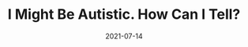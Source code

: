 ---
date: "2021-07-14"
draft: false
title: "I Might Be Autistic. How Can I Tell?"
description: "I might be Autistic. How Can I Tell?"
icon: "fas fa-portrait"  # fontawesome icon pack : https://fontawesome.com/icons/
# twitter card image
og_image: "images/question-mark.jpg"
layout: "i-might-be-autistic"

######################### banner #####################
banner:
  title: "I Might Be Autistic"
  image: "images/question-mark.jpg"
  imagealt: "An image showing a neon lighted question mark"
  content : "So how can I tell?"
  button:
    enable : false
    label : ""
    link : "autistic-groups/"
  background_class: "bg-light"


######################### autism diagnosis #####################
about_this_product:
  enable: true
  title: "Autism Diagnosis"
  content: "There are two main methods of diagnosis, self diagnosis and professional diagnosis. Each method is equally valid. The links below are not medical advice and are for educational purposes only. There is a saying in Autistic circles, \"Once you have met one Autistic person you have met one Autistic person\". We are all different so you will probably not share every Autistic characteristic. In addition, Autism is <strong>NOT</strong> just found in young white males. It can be found in every demographic including POC and BIPOC, as well as on every continent. Watch the video at the bottom of this page below to learn about some major Autistic characteristics."
  background_class: ""

  features:
  - title: "Self Diagnosis"
    icon: "fas fa-user-check "
    content: "Discovering you are Autistic can come from a variety of sources. Some people might have taken a free online Autism screening test, while others make the connection after a child's diagnosis. Some have friends that point out their Autistic characteristics. Autistic author Sonia Boué created a PDF guide for people on the beginning of their autism journey called, <a href='https://www.bom.org.uk/wp-content/uploads/2022/03/Am-I-Autistic.pdf'>Am I Autistic?</a>  
    
    <br><br>
    
    Below are some online Autistic screening tests. It is important to note that in most of these tests a greater proportion of males were in the original ASD study groups, so they are more likely to miss Autism in females. In addition the accuracy can vary between the different tests.
   
   * <a href='https://www.idrlabs.com/autism-spectrum/test.php'>Autism Spectrum Test</a>

   * <a href='https://aspietests.org'>Ritvo Autism & Asperger Diagnostic Scale (RAADS-R)</a>

   * <a href='https://aspietests.org/userdetails.php?target=aq/index.php'>Autism Quotient (AQ) Test</a>
   
   * <a href='https://rdos.net/eng/Aspie-quiz.php'>Aspie-Quiz</a>

   * <a href='https://www.idrlabs.com/3-minute-asperger-syndrome/test.php'>3 Minute Asperger Syndrome Test</a>

   * <a href='https://www.clinical-partners.co.uk/for-adults/autism-and-aspergers/adult-autism-test/test'>Adult Autism Test</a>
    "

  - title: "Professional Diagnosis"
    icon: "fas fa-user-md"
    content: "Getting a professional diagnosis comes with pros and cons. It can be quite expensive and take a long time. Different systems are used for diagnosis depending on where you live. 
    
    <br><br>

    For instance in the U.S. they use The American Psychiatric Association’s Diagnostic and Statistical Manual, Fifth Edition (<a href=\"https://www.cdc.gov/ncbddd/autism/hcp-dsm.html\">DSM-5</a>) and testing often utilizes the Autism Diagnostic Observation Schedule (ADOS-2) for adults. The ADOS-2 may be less sensitive to female presentations of Autism (<a href=\"https://link.springer.com/article/10.1007/s10803-022-05566-3\">Sex Differences on the ADOS-2</a>).

    <br><br>
    
    You might need to get a referral from your GP doctor to get tested for Autism. It is a good idea to write down all of the Autistic characteristics and any related past stories from your life on a sheet of paper to share with your physician. And if you have taken any online Autism screening tests bring the results with you.

    <br><br>
    
    Here is a playlist of resources with discussions about autism and diagnosis:
    
    * <a href='https://www.youtube.com/playlist?list=PL0t4t5lmGKqRBZysEzKJ6_aaoSPNx-hVM'>Autism-101 Autism and Diagnosis Playlist</a>
    "
      
######################### product_info #####################
product_info:
  enable : false
  title: "New experiments <br> Launch in minutes"
  content: "Both non-technical and technical users can design and launch new experiments quickly. Distinctio cumque totam explicabo, quia minima quae esse! Laudantium impedit ratione dignissimos."
  background_class: "bg-light"
  features:
  - image: "images/products/01.jpg"
    content : "##### For Marketing Teams


    Adipiscing elit Consequat tristique eget amet, tempus eu at consecttur. Leo facilisi nunc viverra tellus. Ac laoreet sit vel consquat. consectetur adipiscing elit. tempus eu at consecttur.

    <br><br>

    ##### For Product & Engineering

    Lorem ipsum dolor sit amet, consectetur adipiscing elit. Consequat tristique eget amet, tempus eu at consecttur. Leo facilisi nunc viverra tellus. Ac laoreet sit vel consquat.
    "

  - image: "images/products/02.jpg"
    content : "##### For Design Teams


    Adipiscing elit Consequat tristique eget amet, tempus eu at consecttur. Leo facilisi nunc viverra tellus. Ac laoreet sit vel consquat. consectetur adipiscing elit. tempus eu at consecttur.

    <br><br>

    ##### For Search Engine Optimization

    Lorem ipsum dolor sit amet, consectetur adipiscing elit. Consequat tristique eget amet, tempus eu at consecttur. Leo facilisi nunc viverra tellus. Ac laoreet sit vel consquat.
    "


######################### Intro Video #####################
intro_video:
  enable: true
  title: "Are You Autistic?"
  content: "15 Signs Of Undiagnosed Autism"
  video_url: "https://www.youtube.com/embed/xvzz1IxUaNg"
  video_thumbnail: "images/youtube-autistic.png"
  background_class: ""

      
######################### content_and_image_ordered #####################
content_and_image_ordered:
  enable : false
  block:
  - title : "It is the most advanced digital marketing company."
    background_class : "bg-light"
    images:
    - "images/service-1.png"
    - "images/service-2.png"
    - "images/service-3.png"
    content : "Adipiscing elit Consequat tristique eget amet, tempus eu at consecttur. Leo facilisi nunc viverra tellus. Ac laoreet sit vel consquat. consectetur adipiscing elit. Consequat tristique eget amet, tempus eu at consecttur. Leo facilisi nunc viverra tellus. Ac laoreet sit vel consquat."
      
  - title : "It is a privately owned Information and cyber security company"
    background_class : ""
    images:
    - "images/service-1.png"
    content : "Lorem ipsum dolor sit amet, consectetur adipiscing elit. Consequat tristique eget amet, tempus eu at consecttur. Leo facilisi nunc viverra tellus. Ac laoreet sit vel consquat. consectetur adipiscing elit. Consequat tristique eget amet, tempus eu at consecttur. Leo facilisi nunc viverra tellus. Ac laoreet sit vel consquat."
      
  - title : "It’s a team of experienced and skilled people with distributions"
    background_class : "bg-light"
    images:
    - "images/service-2.png"
    content : "Lorem ipsum dolor sit amet, consectetur adipiscing elit. Consequat tristique eget amet, tempus eu at consecttur. Leo facilisi nunc viverra tellus. Ac laoreet sit vel consquat. consectetur adipiscing elit. Consequat tristique eget amet, tempus eu at consecttur. Leo facilisi nunc viverra tellus. Ac laoreet sit vel consquat."
      
  - title : "A company standing different from others"
    background_class : ""
    images:
    - "images/service-3.png"
    content : "Lorem ipsum dolor sit amet, consectetur adipiscing elit. Consequat tristique eget amet, tempus eu at consecttur. Leo facilisi nunc viverra tellus. Ac laoreet sit vel consquat. consectetur adipiscing elit. Consequat tristique eget amet, tempus eu at consecttur. Leo facilisi nunc viverra tellus. Ac laoreet sit vel consquat."

      
######################### CTA #####################
cta:
  enable : false
  title : "Start accelerating your strategy’s effectiveness, today."
  content : "For a limited time, you get **UNLIMITED** users & all the features available inside the platform!"
  background_class: ""
  button:
    enable : true
    label : "Try for Free"
    link : "get-demo/"

---